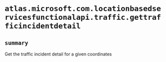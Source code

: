 # `atlas.microsoft.com.locationbasedservicesfunctionalapi.traffic.gettrafficincidentdetail`

## `summary`
Get the traffic incident detail for a given coordinates


